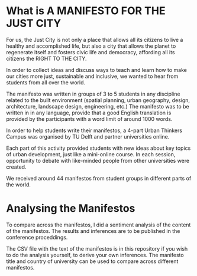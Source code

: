 # What is A MANIFESTO FOR THE JUST CITY

For us, the Just City is not only a place that allows all its citizens to live a healthy and accomplished life, but also a city that allows the planet to regenerate itself and fosters civic life and democracy, affording all its citizens the RIGHT TO THE CITY.

In order to collect ideas and discuss ways to teach and learn how to make our cities more just, sustainable and inclusive, we wanted to hear from students from all over the world.

The manifesto was written in groups of  3 to 5 students in any discipline related to the built environment (spatial planning, urban geography, design, architecture, landscape design, engineering, etc.) The manifesto was to be written in in any language, provide that a good English translation is provided by the participants with a word limit of around 1000 words. 

In order to help students write their manifestos, a 4-part Urban Thinkers Campus was organised by TU Delft and partner universities online.

Each part of this activity provided students with new ideas about key topics of urban development, just like a mini-online course. In each session, opportunity to debate with like-minded people from other universities were created. 

We received around 44 manifestos from student groups in different parts of the world.

# Analysing the Manifestos

To compare across the manifestos, I did a sentiment analysis of the content of the manifestos.
The results and inferences are to be published in the conference proceddings.

The CSV file with the text of the manifestos is in this repository if you wish to do the analysis yourself, to derive your own inferences.
The manifesto title and country of university can be used to compare across different manifestos. 
